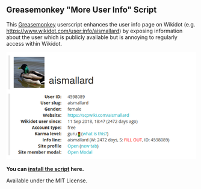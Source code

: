## Greasemonkey "More User Info" Script

This [Greasemonkey](https://www.greasespot.net/) userscript enhances the user info page on Wikidot (e.g. https://www.wikidot.com/user:info/aismallard) by exposing information about the user which is publicly available but is annoying to regularly access within Wikidot.

![screenshot of script](screenshot.png)

**You can [install the script](https://github.com/scpwiki/user-info-script/raw/refs/heads/main/user-info.user.js) here.**

Available under the MIT License.
